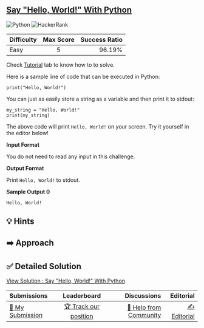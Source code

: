 ## [Say "Hello, World!" With Python](https://www.hackerrank.com/challenges/py-hello-world)

![Python](https://img.shields.io/badge/python-3670A0?style=for-the-badge&logo=python&logoColor=ffdd54) ![HackerRank](https://img.shields.io/badge/-Hackerrank-2EC866?style=for-the-badge&logo=HackerRank&logoColor=white)

| Difficulty | Max Score | Success Ratio |
|:-----------|:------------:|------------:|
| Easy       | 5      | 96.19%        |

Check [Tutorial](https://www.hackerrank.com/challenges/py-hello-world/tutorial) tab to know how to to solve. 


Here is a sample line of code that can be executed in Python: 



```
print("Hello, World!")

```

You can just as easily store a string as a variable and then print it to stdout: 



```
my_string = "Hello, World!"
print(my_string)

```

The above code will print `Hello, World!` on your screen. Try it yourself in the editor below!

**Input Format**

You do not need to read any input in this challenge.

**Output Format**

Print `Hello, World!` to stdout.

**Sample Output 0**


```
Hello, World!

```


## 💡 Hints 

## ➡️ Approach 

## ✅ Detailed Solution
[View Solution : Say "Hello, World!" With Python](./say_hello_world_with_python.py)

| Submissions | Leaderboard| Discussions | Editorial |
|:-----------|:------------:|------------:|------------:|
| [📝 My Submission](https://www.hackerrank.com/challenges/py-hello-world/submissions) | [🏆 Track our position](https://www.hackerrank.com/challenges/py-hello-world/leaderboard) | [🤔 Help from Community](https://www.hackerrank.com/challenges/py-hello-world/forum) | [✍️ Editorial](https://www.hackerrank.com/challenges/py-hello-world/editorial) |

